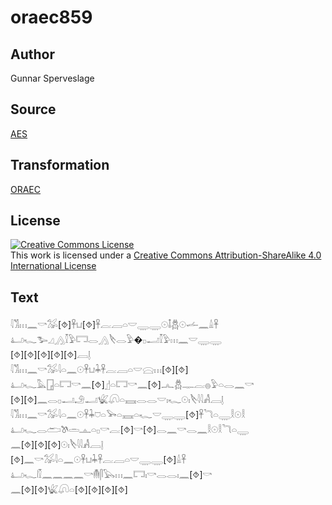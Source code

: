 # oraec859

## Author

Gunnar Sperveslage

## Source

[AES](https://github.com/simondschweitzer/aes)

## Transformation

[ORAEC](https://oraec.github.io/)

## License

<a rel="license" href="http://creativecommons.org/licenses/by-sa/4.0/"><img alt="Creative Commons License" style="border-width:0" src="https://i.creativecommons.org/l/by-sa/4.0/88x31.png" /></a><br />This work is licensed under a <a rel="license" href="http://creativecommons.org/licenses/by-sa/4.0/">Creative Commons Attribution-ShareAlike 4.0 International License</a>

## Text

𓇋𓀢𓏥𓈖𓎡𓅮[⯑]𓋹𓂓[⯑]𓋹𓐛𓐙𓏏𓎟𓇾𓇾𓇳𓄤𓆣𓇳𓌡𓈖𓏙𓋹<br>
𓂞𓆑𓅧𓈎𓂻𓎿𓅱𓉐𓂋𓂻𓌸𓂋𓅱�𓊪𓂝𓎿𓅱𓏥𓈖𓎟𓇾𓇾<br>
[⯑][⯑][⯑][⯑][⯑]𓐙𓊤<br>
𓇋𓀢𓏥𓈖𓎡𓅮𓇋𓏏𓈖𓇳𓋹𓂓𓇓𓋹𓐛𓐙𓏏𓎟𓈍𓏥[⯑][⯑]<br>
𓂞𓆑𓅓𓉗𓏏𓉐𓎡𓈖[⯑]𓊨𓏏𓉐𓎡𓈖[⯑]𓂜𓆣𓊃𓐛𓐍𓅱𓏏𓂋𓈖𓎡<br>
[⯑][⯑]𓈖𓂋𓊪𓂝𓄂𓂝𓆤𓋨𓏏𓈘𓂋𓂋𓎟𓏤𓆑𓇳𓏤𓌸𓇋𓇋𓀻𓐙𓊤<br>
𓇋𓀢𓏥𓈖𓎡𓅮𓇋𓏏𓈖𓇳𓋹𓇓𓈞𓏏𓅨𓏏𓈘𓏏𓆑𓎟𓇾𓇾[⯑]𓋹𓆓𓏏𓇾𓎛𓇳𓎛<br>
𓂞𓆑𓂋𓂧𓌗𓏛𓊵𓏏𓊪𓎡𓐛[⯑]𓎡[⯑]𓂋𓈖𓎡𓂋𓈖𓎛𓇳𓎛𓆓𓏏𓇾<br>
𓈖[⯑][⯑][⯑]𓇳𓏤𓌸𓇋𓇋𓀻𓐙𓊤<br>
[⯑]𓈖𓎡𓅮𓇋𓏏𓈖𓇳𓋹𓂓𓇓𓋹𓐛𓐙𓏏𓎟𓇾𓇾[⯑]𓏙𓋹<br>
𓂞𓆑𓏁𓈖𓈖𓈖𓈖𓎡𓄟𓋴𓅂𓏥𓈖𓉐𓏤𓎡𓂋𓂋𓏤𓈖[⯑]𓎡<br>
𓈖[⯑][⯑]𓆤𓋨𓏏[⯑][⯑][⯑][⯑]<br>

